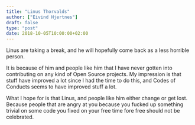 ```yaml
---
title: "Linus Thorvalds"
author: ["Eivind Hjertnes"]
draft: false
type: "post"
date: 2018-10-05T10:00:00+02:00
---
```


Linus are taking a break, and he will hopefully come back as a less
horrible person.

It is because of him and people like him that I have never gotten into
contributing on any kind of Open Source projects. My impression is that
stuff have improved a lot since I had the time to do this, and Codes of
Conducts seems to have improved stuff a lot.

What I hope for is that Linus, and people like him either change or get
lost. Because people that are angry at you because you fucked up
something trivial on some code you fixed on your free time fore free
should not be celebrated.
